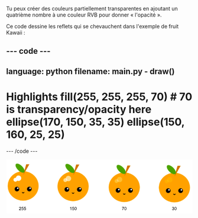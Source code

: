 Tu peux créer des couleurs partiellement transparentes en ajoutant un quatrième nombre à une couleur RVB pour donner « l'opacité ».

Ce code dessine les reflets qui se chevauchent dans l'exemple de fruit Kawaii :

--- code ---
---
language: python
filename: main.py - draw()
---

  # Highlights fill(255, 255, 255, 70) # 70 is transparency/opacity here ellipse(170, 150, 35, 35) ellipse(150, 160, 25, 25)

--- /code ---

![image de fruits kawaii avec des reflets à différentes opacités : 30, 70, 150, 255. 30 est plus opaque et 255 est moins opaque](images/opacity.png)

